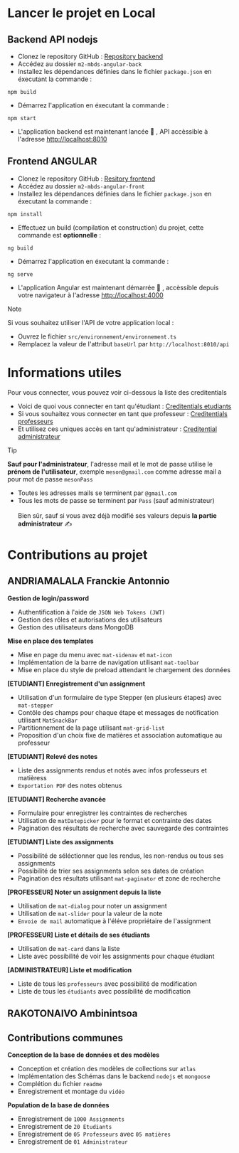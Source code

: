 # Lancer le projet en Local

## Backend API nodejs
- Clonez le repository GitHub : [Repository backend](https://github.com/FranckieAndria/m2-mbds-angular-back.git)
- Accédez au dossier `m2-mbds-angular-back`
- Installez les dépendances définies dans le fichier `package.json` en éxecutant la commande :
```
npm build
```
- Démarrez l'application en éxecutant la commande : 
```
npm start
```
- L'application backend est maintenant lancée :tada: , API accèssible à l'adresse [http://localhost:8010](http://localhost:8010) 

## Frontend ANGULAR
- Clonez le repository GitHub : [Resitory frontend](https://github.com/FranckieAndria/m2-mbds-angular-front.git)
- Accédez au dossier `m2-mbds-angular-front`
- Installez les dépendances définies dans le fichier `package.json` en éxecutant la commande :
```
npm install
```
- Effectuez un build (compilation et construction) du projet, cette commande est **optionnelle** :
```
ng build
```
- Démarrez l'application en éxecutant la commande :
```
ng serve
```
- L'application Angular est maintenant démarrée :tada: , accèssible depuis votre navigateur à l'adresse [http://localhost:4000](http://localhost:4000) <br>
> [!NOTE]
> Si vous souhaitez utiliser l'API de votre application local :
> - Ouvrez le fichier `src/environnement/environnement.ts`
> - Remplacez la valeur de l'attribut `baseUrl` par `http://localhost:8010/api` 

# Informations utiles
Pour vous connecter, vous pouvez voir ci-dessous la liste des creditentials
- Voici de quoi vous connecter en tant qu'étudiant : [Creditentials etudiants](https://github.com/FranckieAndria/m2-mbds-angular-front/tree/master/creditentials/etudiant.md)
- Si vous souhaitez vous connecter en tant que professeur : [Creditentials professeurs](https://github.com/FranckieAndria/m2-mbds-angular-front/tree/master/creditentials/professeur.md)
- Et utilisez ces uniques accès en tant qu'administrateur : [Creditential administrateur](https://github.com/FranckieAndria/m2-mbds-angular-front/tree/master/creditentials/administrateur.md) <br>
> [!TIP]
> **Sauf pour l'administrateur**, l'adresse mail et le mot de passe utilise le **prénom de l'utilisateur**, exemple `meson@gmail.com` comme adresse mail a pour mot de passe `mesonPass`
> - Toutes les adresses mails se terminent par `@gmail.com`
> - Tous les mots de passe se terminent par `Pass` (sauf administrateur)
<br><br>
> Bien sûr, sauf si vous avez déjà modifié ses valeurs depuis **la partie administrateur** :writing_hand:

# Contributions au projet

## ANDRIAMALALA Franckie Antonnio
**Gestion de login/password**
- Authentification à l'aide de `JSON Web Tokens (JWT)`
- Gestion des rôles et autorisations des utilisateurs
- Gestion des utilisateurs dans MongoDB

**Mise en place des templates**
- Mise en page du menu avec `mat-sidenav` et `mat-icon`
- Implémentation de la barre de navigation utilisant `mat-toolbar`
- Mise en place du style de preload attendant le chargement des données

**[ETUDIANT] Enregistrement d'un assignment**
- Utilisation d'un formulaire de type Stepper (en plusieurs étapes) avec `mat-stepper`
- Contôle des champs pour chaque étape et messages de notification utilisant `MatSnackBar`
- Partitionnement de la page utilisant `mat-grid-list`
- Proposition d'un choix fixe de matières et association automatique au professeur

**[ETUDIANT] Relevé des notes**
- Liste des assignments rendus et notés avec infos professeurs et matièress
- `Exportation PDF` des notes obtenus

**[ETUDIANT] Recherche avancée**
- Formulaire pour enregistrer les contraintes de recherches
- Utilisation de `matDatepicker` pour le format et contrainte des dates
- Pagination des résultats de recherche avec sauvegarde des contraintes

**[ETUDIANT] Liste des assignments**
- Possibilité de séléctionner que les rendus, les non-rendus ou tous ses assignments
- Possibilité de trier ses assignments selon ses dates de création
- Pagination des résultats utilisant `mat-paginator` et zone de recherche

**[PROFESSEUR] Noter un assignment depuis la liste**
- Utilisation de `mat-dialog` pour noter un assignment
- Utilisation de `mat-slider` pour la valeur de la note
- `Envoie de mail` automatique à l'éléve propriétaire de l'assignment

**[PROFESSEUR] Liste et détails de ses étudiants**
- Utilisation de `mat-card` dans la liste
- Liste avec possibilité de voir les assignments pour chaque étudiant
 
**[ADMINISTRATEUR] Liste et modification**
- Liste de tous les `professeurs` avec possibilité de modification
- Liste de tous les `étudiants` avec possibilité de modification

## RAKOTONAIVO Ambinintsoa

## Contributions communes
**Conception de la base de données et des modèles**
- Conception et création des modèles de collections sur `atlas`
- Implémentation des Schémas dans le backend `nodejs` et `mongoose`
- Complétion du fichier `readme`
- Enregistrement et montage du `vidéo`

**Population de la base de données**
- Enregistrement de `1000 Assignments`
- Enregistrement de `20 Etudiants`
- Enregistrement de `05 Professeurs` avec `05 matières`
- Enregistrement de `01 Administrateur`